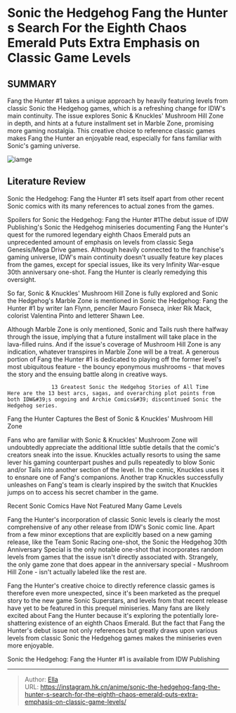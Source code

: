 # Sonic the Hedgehog Fang the Hunter s Search For the Eighth Chaos Emerald Puts Extra Emphasis on Classic Game Levels


## SUMMARY 



  Fang the Hunter #1 takes a unique approach by heavily featuring levels from classic Sonic the Hedgehog games, which is a refreshing change for IDW&#39;s main continuity.   The issue explores Sonic &amp; Knuckles&#39; Mushroom Hill Zone in depth, and hints at a future installment set in Marble Zone, promising more gaming nostalgia.   This creative choice to reference classic games makes Fang the Hunter an enjoyable read, especially for fans familiar with Sonic&#39;s gaming universe.  

![iamge](https://static1.srcdn.com/wordpress/wp-content/uploads/2024/01/sonic-and-fang-at-mushroom-hill-zone.jpg)

## Literature Review

Sonic the Hedgehog: Fang the Hunter #1 sets itself apart from other recent Sonic comics with its many references to actual zones from the games.




Spoilers for Sonic the Hedgehog: Fang the Hunter #1The debut issue of IDW Publishing&#39;s Sonic the Hedgehog miniseries documenting Fang the Hunter&#39;s quest for the rumored legendary eighth Chaos Emerald puts an unprecedented amount of emphasis on levels from classic Sega Genesis/Mega Drive games. Although heavily connected to the franchise&#39;s gaming universe, IDW&#39;s main continuity doesn&#39;t usually feature key places from the games, except for special issues, like its very Infinity War-esque 30th anniversary one-shot. Fang the Hunter is clearly remedying this oversight.




So far, Sonic &amp; Knuckles&#39; Mushroom Hill Zone is fully explored and Sonic the Hedgehog&#39;s Marble Zone is mentioned in Sonic the Hedgehog: Fang the Hunter #1 by writer Ian Flynn, penciler Mauro Fonseca, inker Rik Mack, colorist Valentina Pinto and letterer Shawn Lee.

          

Although Marble Zone is only mentioned, Sonic and Tails rush there halfway through the issue, implying that a future installment will take place in the lava-filled ruins. And if the issue&#39;s coverage of Mushroom Hill Zone is any indication, whatever transpires in Marble Zone will be a treat. A generous portion of Fang the Hunter #1 is dedicated to playing off the former level&#39;s most ubiquitous feature - the bouncy eponymous mushrooms - that moves the story and the ensuing battle along in creative ways.




                  13 Greatest Sonic the Hedgehog Stories of All Time   Here are the 13 best arcs, sagas, and overarching plot points from both IDW&#39;s ongoing and Archie Comics&#39; discontinued Sonic the Hedgehog series.   


 Fang the Hunter Captures the Best of Sonic &amp; Knuckles&#39; Mushroom Hill Zone 


          



          



Fans who are familiar with Sonic &amp; Knuckles&#39; Mushroom Zone will undoubtedly appreciate the additional little subtle details that the comic&#39;s creators sneak into the issue. Knuckles actually resorts to using the same lever his gaming counterpart pushes and pulls repeatedly to blow Sonic and/or Tails into another section of the level. In the comic, Knuckles uses it to ensnare one of Fang&#39;s companions. Another trap Knuckles successfully unleashes on Fang&#39;s team is clearly inspired by the switch that Knuckles jumps on to access his secret chamber in the game.






 Recent Sonic Comics Have Not Featured Many Game Levels 
          

Fang the Hunter&#39;s incorporation of classic Sonic levels is clearly the most comprehensive of any other release from IDW&#39;s Sonic comic line. Apart from a few minor exceptions that are explicitly based on a new gaming release, like the Team Sonic Racing one-shot, the Sonic the Hedgehog 30th Anniversary Special is the only notable one-shot that incorporates random levels from games that the issue isn&#39;t directly associated with. Strangely, the only game zone that does appear in the anniversary special - Mushroom Hill Zone - isn&#39;t actually labeled like the rest are.

Fang the Hunter&#39;s creative choice to directly reference classic games is therefore even more unexpected, since it&#39;s been marketed as the prequel story to the new game Sonic Superstars, and levels from that recent release have yet to be featured in this prequel miniseries. Many fans are likely excited about Fang the Hunter because it&#39;s exploring the potentially lore-shattering existence of an eighth Chaos Emerald. But the fact that Fang the Hunter&#39;s debut issue not only references but greatly draws upon various levels from classic Sonic the Hedgehog games makes the miniseries even more enjoyable.






Sonic the Hedgehog: Fang the Hunter #1 is available from IDW Publishing





---

> Author: [Ella](https://instagram.hk.cn/)  
> URL: https://instagram.hk.cn/anime/sonic-the-hedgehog-fang-the-hunter-s-search-for-the-eighth-chaos-emerald-puts-extra-emphasis-on-classic-game-levels/  

